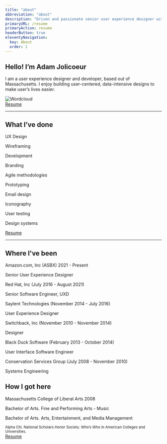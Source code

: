 ```yaml
---
title: "about"
abbreviation: "about"
description: "Driven and passionate senior user experience designer with a background in software development."
primaryURL: /resume
primaryAction: resume
headerButton: true
eleventyNavigation:
  key: About
  order: 1
---
```


<div class="container-xxl mb-2 py-2 px-md-5">
  <div class="row px-3 pb-3">
    <div class="col-md-6">
      <h2 class="mt-0">Hello! I’m Adam Jolicoeur</h2>
      <p class="fs-5 my-0">
        I am a user experience designer and developer, based out of Massachusetts. I enjoy building user-centered, data-intensive designs to make user’s lives easier.
      </p>
    </div>
    <div class="col-md-6 d-none d-md-block">
      <img src="{{ "/img/ajolicoeur_wordcloud_writing.png" | url }}" class="card-img-top" alt="Wordcloud">
    </div>
  </div>
  <div class="row justify-content-end text-end px-3">
    <div class="col-12 align-content-end">
      <a class="link-dark link-offset-2 link-underline-opacity-25 link-underline-opacity-100-hover" href="{{ "/resume" | url }}">
        Resume
      </a>
      <i class="fa-solid fa-arrow-right"></i>
    </div>
  </div>
  <hr class="col col-md-6 mb-5">
  <div class="row px-3 pb-3">
    <div class="col-md-6">
      <h2 class="mt-0">What I’ve done</h2>
    </div>
    <div class="col-md-6">
      <div class="row">
        <div class="col-6">
          <p class="fs-4">UX Design</p>
          <p class="fs-4">Wireframing</p>
          <p class="fs-4">Development</p>
          <p class="fs-4">Branding</p>
          <p class="fs-4">Agile methodologies</p>
        </div>
        <div class="col-6">
          <p class="fs-4">Prototyping</p>
          <p class="fs-4">Email design</p>
          <p class="fs-4">Iconography</p>
          <p class="fs-4">User testing</p>
          <p class="fs-4">Design systems</p>
        </div>
      </div>
    </div>
  </div>
  <div class="row justify-content-end text-end px-3">
    <div class="col-12 align-content-end">
      <a class="link-dark link-offset-2 link-underline-opacity-25 link-underline-opacity-100-hover" href="{{ "/resume" | url }}">
        Resume
      </a>
      <i class="fa-solid fa-arrow-right"></i>
    </div>
  </div>
  <hr class="col col-md-6 mb-5">
  <div class="row px-3 pb-3">
    <div class="col-md-6">
      <h2 class="mt-0 mb-5">Where I've been</h2>
      <p class="fs-4 mb-1">Amazon.com, Inc (ASBX) <span class="fs-6">2021 - Present</span></p>
      <p>Senior User Experience Designer</p>
      <p class="fs-4 mb-1">Red Hat, Inc <span class="fs-6">(July 2016 - August 2021)</span></p>
      <p>Senior Software Engineer, UXD</p>
      <p class="fs-4 mb-1">Saylent Technologies <span class="fs-6">(November 2014 - July 2016)</span></p>
      <p>User Experience Designer</p>
      <p class="fs-4 mb-1">Switchback, Inc <span class="fs-6">(November 2010 - November 2014)</span></p>
      <p>Designer</p>
      <p class="fs-4 mb-1">Black Duck Software <span class="fs-6">(February 2013 - October 2014)</span></p>
      <p>User Interface Software Engineer</p>
      <p class="fs-4 mb-1">Conservation Services Group <span class="fs-6">(July 2008 - November 2010)</span></p>
      <p>Systems Engineering</p>
    </div>
    <div class="col-md-6">
      <h2 class="mt-0 mb-5">How I got here</h2>
      <p class="fs-4">Massachusetts College of Liberal Arts <span class="fs-6">2008</span></p>
      <p>Bachelor of Arts. Fine and Performing Arts - Music</p>
      <p>Bachelor of Arts. Arts, Entertainment, and Media Management</p>
      <small>Alpha Chi. National Scholars Honor Society. Who’s Who in American Colleges and Universities.</small>
    </div>
  </div>
  <div class="row justify-content-end text-end px-3">
    <div class="col-12 align-content-end">
      <a class="link-dark link-offset-2 link-underline-opacity-25 link-underline-opacity-100-hover" href="{{ "/resume" | url }}">
        Resume
      </a>
      <i class="fa-solid fa-arrow-right"></i>
    </div>
  </div>
</div>
